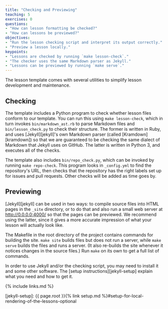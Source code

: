 ```yaml
---
title: "Checking and Previewing"
teaching: 5
exercises: 0
questions:
- "How can lesson formatting be checked?"
- "How can lessons be previewed?"
objectives:
- "Run the lesson checking script and interpret its output correctly."
- "Preview a lesson locally."
keypoints:
- "Lessons are checked by running `make lesson-check`."
- "The checker uses the same Markdown parser as Jekyll."
- "Lessons can be previewed by running `make serve`."
---
```


The lesson template comes with several utilities to simplify lesson development and maintenance.

## Checking

The template includes a Python program to check
whether lesson files conform to our template.
You can run this using `make lesson-check`,
which in turn invokes `bin/markdown_ast.rb` to parse Markdown files
and `bin/lesson_check.py` to check their structure.
The former is written in Ruby,
and uses [Jekyll][jekyll]'s own Markdown parser (called [Kramdown][kramdown])
so that we are guaranteed to be checking the same dialect of Markdown that Jekyll uses on GitHub.
The latter is written in Python 3,
and executes all of the checks.

The template also includes `bin/repo_check.py`,
which can be invoked by running `make repo-check`.
This program looks in `_config.yml` to find the repository's URL,
then checks that the repository has the right labels set up for issues and pull requests.
Other checks will be added as time goes by.

## Previewing

[Jekyll][jekyll] can be used in two ways:
to compile source files into HTML pages in the `_site` directory,
or to do that and also run a small web server at <http://0.0.0.0:4000/>
so that the pages can be previewed.
We recommend using the latter,
since it gives a more accurate impression of what your lesson will actually look like.

The Makefile in the root directory of the project contains commands for building the site.
`make site` builds files but does not run a server,
while `make serve` builds the files and runs a server.
(It also re-builds the site whenever it notices changes in the source files.)
Run `make` on its own to get a full list of commands.

In order to use Jekyll and/or the checking script,
you may need to install it and some other software.
The [setup instructions][jekyll-setup]
explain what you need and how to get it.

{% include links.md %}

[jekyll-setup]: {{ page.root }}{% link setup.md %}#setup-for-local-rendering-of-the-lessons-optional
